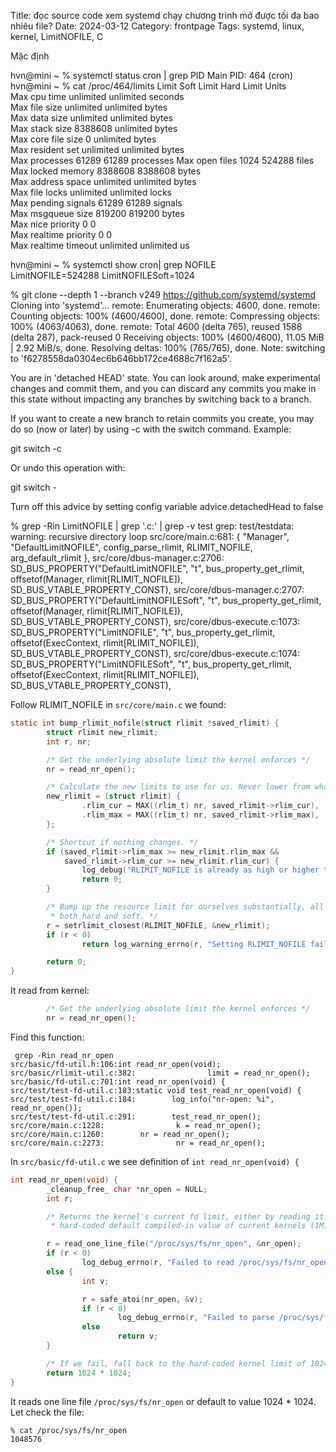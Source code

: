 Title: đọc source code xem systemd chạy chương trình mở được tối đa bao nhiêu file? 
Date: 2024-03-12
Category: frontpage
Tags: systemd, linux, kernel, LimitNOFILE, C

Mặc định  

hvn@mini ~ % systemctl status cron | grep PID
   Main PID: 464 (cron)
hvn@mini ~ % cat /proc/464/limits 
Limit                     Soft Limit           Hard Limit           Units     
Max cpu time              unlimited            unlimited            seconds   
Max file size             unlimited            unlimited            bytes     
Max data size             unlimited            unlimited            bytes     
Max stack size            8388608              unlimited            bytes     
Max core file size        0                    unlimited            bytes     
Max resident set          unlimited            unlimited            bytes     
Max processes             61289                61289                processes 
Max open files            1024                 524288               files     
Max locked memory         8388608              8388608              bytes     
Max address space         unlimited            unlimited            bytes     
Max file locks            unlimited            unlimited            locks     
Max pending signals       61289                61289                signals   
Max msgqueue size         819200               819200               bytes     
Max nice priority         0                    0                    
Max realtime priority     0                    0                    
Max realtime timeout      unlimited            unlimited            us   

hvn@mini ~ % systemctl show cron| grep NOFILE   
LimitNOFILE=524288
LimitNOFILESoft=1024


% git clone --depth 1 --branch v249 https://github.com/systemd/systemd
Cloning into 'systemd'...
remote: Enumerating objects: 4600, done.
remote: Counting objects: 100% (4600/4600), done.
remote: Compressing objects: 100% (4063/4063), done.
remote: Total 4600 (delta 765), reused 1588 (delta 287), pack-reused 0
Receiving objects: 100% (4600/4600), 11.05 MiB | 2.92 MiB/s, done.
Resolving deltas: 100% (765/765), done.
Note: switching to 'f6278558da0304ec6b646bb172ce4688c7f162a5'.

You are in 'detached HEAD' state. You can look around, make experimental
changes and commit them, and you can discard any commits you make in this
state without impacting any branches by switching back to a branch.

If you want to create a new branch to retain commits you create, you may
do so (now or later) by using -c with the switch command. Example:

  git switch -c <new-branch-name>

Or undo this operation with:

  git switch -

Turn off this advice by setting config variable advice.detachedHead to false




% grep -Rin LimitNOFILE | grep '.c:' | grep -v test
grep: test/testdata: warning: recursive directory loop
src/core/main.c:681:                { "Manager", "DefaultLimitNOFILE",           config_parse_rlimit,                RLIMIT_NOFILE, arg_default_rlimit         },
src/core/dbus-manager.c:2706:        SD_BUS_PROPERTY("DefaultLimitNOFILE", "t", bus_property_get_rlimit, offsetof(Manager, rlimit[RLIMIT_NOFILE]), SD_BUS_VTABLE_PROPERTY_CONST),
src/core/dbus-manager.c:2707:        SD_BUS_PROPERTY("DefaultLimitNOFILESoft", "t", bus_property_get_rlimit, offsetof(Manager, rlimit[RLIMIT_NOFILE]), SD_BUS_VTABLE_PROPERTY_CONST),
src/core/dbus-execute.c:1073:        SD_BUS_PROPERTY("LimitNOFILE", "t", bus_property_get_rlimit, offsetof(ExecContext, rlimit[RLIMIT_NOFILE]), SD_BUS_VTABLE_PROPERTY_CONST),
src/core/dbus-execute.c:1074:        SD_BUS_PROPERTY("LimitNOFILESoft", "t", bus_property_get_rlimit, offsetof(ExecContext, rlimit[RLIMIT_NOFILE]), SD_BUS_VTABLE_PROPERTY_CONST),


Follow RLIMIT_NOFILE in `src/core/main.c` we found:

```c
static int bump_rlimit_nofile(struct rlimit *saved_rlimit) {
        struct rlimit new_rlimit;
        int r, nr;

        /* Get the underlying absolute limit the kernel enforces */
        nr = read_nr_open();

        /* Calculate the new limits to use for us. Never lower from what we inherited. */
        new_rlimit = (struct rlimit) {
                .rlim_cur = MAX((rlim_t) nr, saved_rlimit->rlim_cur),
                .rlim_max = MAX((rlim_t) nr, saved_rlimit->rlim_max),
        };

        /* Shortcut if nothing changes. */
        if (saved_rlimit->rlim_max >= new_rlimit.rlim_max &&
            saved_rlimit->rlim_cur >= new_rlimit.rlim_cur) {
                log_debug("RLIMIT_NOFILE is already as high or higher than we need it, not bumping.");
                return 0;
        }

        /* Bump up the resource limit for ourselves substantially, all the way to the maximum the kernel allows, for
         * both hard and soft. */
        r = setrlimit_closest(RLIMIT_NOFILE, &new_rlimit);
        if (r < 0)
                return log_warning_errno(r, "Setting RLIMIT_NOFILE failed, ignoring: %m");

        return 0;
}
```

It read from kernel:

```c
        /* Get the underlying absolute limit the kernel enforces */
        nr = read_nr_open();
```

Find this function:

```
 grep -Rin read_nr_open
src/basic/fd-util.h:106:int read_nr_open(void);
src/basic/rlimit-util.c:382:                limit = read_nr_open();
src/basic/fd-util.c:701:int read_nr_open(void) {
src/test/test-fd-util.c:183:static void test_read_nr_open(void) {
src/test/test-fd-util.c:184:        log_info("nr-open: %i", read_nr_open());
src/test/test-fd-util.c:291:        test_read_nr_open();
src/core/main.c:1228:                k = read_nr_open();
src/core/main.c:1260:        nr = read_nr_open();
src/core/main.c:2273:                nr = read_nr_open();
```

In `src/basic/fd-util.c` we see definition of `int read_nr_open(void) {`

```c
int read_nr_open(void) {
        _cleanup_free_ char *nr_open = NULL;
        int r;

        /* Returns the kernel's current fd limit, either by reading it of /proc/sys if that works, or using the
         * hard-coded default compiled-in value of current kernels (1M) if not. This call will never fail. */

        r = read_one_line_file("/proc/sys/fs/nr_open", &nr_open);
        if (r < 0)
                log_debug_errno(r, "Failed to read /proc/sys/fs/nr_open, ignoring: %m");
        else {
                int v;

                r = safe_atoi(nr_open, &v);
                if (r < 0)
                        log_debug_errno(r, "Failed to parse /proc/sys/fs/nr_open value '%s', ignoring: %m", nr_open);
                else
                        return v;
        }

        /* If we fail, fall back to the hard-coded kernel limit of 1024 * 1024. */
        return 1024 * 1024;
}
```

It reads one line file `/proc/sys/fs/nr_open` or default to value 1024 * 1024. Let check the file:
```
% cat /proc/sys/fs/nr_open
1048576
```

